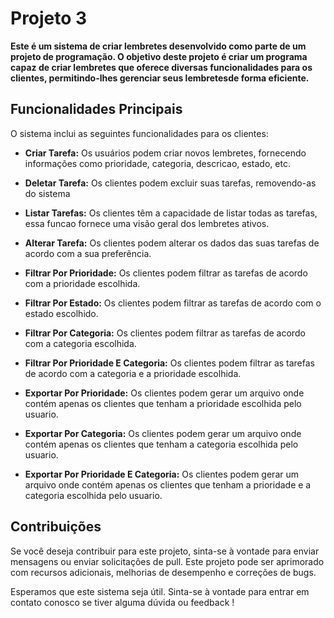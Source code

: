 # Projeto 3

**Este é um sistema de criar lembretes desenvolvido como parte de um projeto de programação. O objetivo deste projeto é criar um programa capaz de criar lembretes que oferece diversas funcionalidades para os clientes, permitindo-lhes gerenciar seus lembretesde forma eficiente.**

## Funcionalidades Principais

O sistema inclui as seguintes funcionalidades para os clientes:

- **Criar Tarefa:** Os usuários podem criar novos lembretes, fornecendo informações como prioridade, categoria, descricao, estado, etc.

- **Deletar Tarefa:** Os clientes podem excluir suas tarefas, removendo-as do sistema

- **Listar Tarefas:** Os clientes têm a capacidade de listar todas as tarefas, essa funcao fornece uma visão geral dos lembretes ativos.

- **Alterar Tarefa:** Os clientes podem alterar os dados das suas tarefas de acordo com a sua preferência.

- **Filtrar Por Prioridade:** Os clientes podem filtrar as tarefas de acordo com a prioridade escolhida.

- **Filtrar Por Estado:** Os clientes podem filtrar as tarefas de acordo com o estado escolhido.

- **Filtrar Por Categoria:** Os clientes podem filtrar as tarefas de acordo com a categoria escolhida.

- **Filtrar Por Prioridade E Categoria:** Os clientes podem filtrar as tarefas de acordo com a categoria e a prioridade escolhida.

- **Exportar Por Prioridade:** Os clientes podem gerar um arquivo onde contém apenas os clientes que tenham a prioridade escolhida pelo usuario.

- **Exportar Por Categoria:** Os clientes podem gerar um arquivo onde contém apenas os clientes que tenham a categoria escolhida pelo usuario.

- **Exportar Por Prioridade E Categoria:** Os clientes podem gerar um arquivo onde contém apenas os clientes que tenham a prioridade e a categoria escolhida pelo usuario.

## Contribuições

Se você deseja contribuir para este projeto, sinta-se à vontade para enviar mensagens ou enviar solicitações de pull. Este projeto pode ser aprimorado com recursos adicionais, melhorias de desempenho e correções de bugs.

Esperamos que este sistema seja útil. Sinta-se à vontade para entrar em contato conosco se tiver alguma dúvida ou feedback !